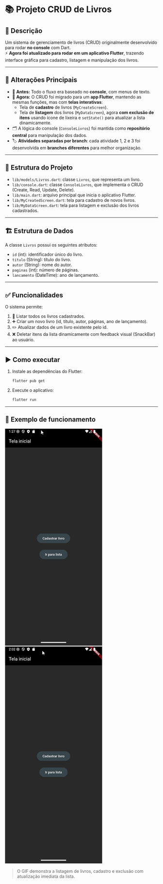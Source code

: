 # 📚 Projeto CRUD de Livros

## 📝 Descrição
Um sistema de gerenciamento de livros (CRUD) originalmente desenvolvido para rodar **no console** com Dart.  
⚡ **Agora foi atualizado para rodar em um aplicativo Flutter**, trazendo interface gráfica para cadastro, listagem e manipulação dos livros.

---

## 🚀 Alterações Principais
- 🔄 **Antes:** Todo o fluxo era baseado no **console**, com menus de texto.  
- 🎨 **Agora:** O CRUD foi migrado para um **app Flutter**, mantendo as mesmas funções, mas com **telas interativas**:
  - Tela de **cadastro** de livros (`MyCreateScreen`).
  - Tela de **listagem** dos livros (`MyDataScreen`), agora **com exclusão de itens** usando ícone de lixeira e `setState()` para atualizar a lista dinamicamente.
- 🗂 A lógica do console (`ConsoleLivros`) foi mantida como **repositório central** para manipulação dos dados.
- 🏷️ **Atividades separadas por branch**: cada atividade 1, 2 e 3 foi desenvolvida em **branches diferentes** para melhor organização.

---

## 📂 Estrutura do Projeto
- `lib/models/Livros.dart`: classe `Livros`, que representa um livro.
- `lib/console.dart`: classe `ConsoleLivros`, que implementa o CRUD (Create, Read, Update, Delete).
- `lib/main.dart`: arquivo principal que inicia o aplicativo Flutter.
- `lib/MyCreatedScreen.dart`: tela para cadastro de novos livros.
- `lib/MyDataScreen.dart`: tela para listagem e exclusão dos livros cadastrados.

---

## 🏗 Estrutura de Dados
A classe `Livros` possui os seguintes atributos:
- `id` (int): identificador único do livro.
- `titulo` (String): título do livro.
- `autor` (String): nome do autor.
- `paginas` (int): número de páginas.
- `lancamento` (DateTime): ano de lançamento.

---

## ✅ Funcionalidades
O sistema permite:
1. 📖 Listar todos os livros cadastrados.
2. ➕ Criar um novo livro (id, título, autor, páginas, ano de lançamento).
3. ✏️ Atualizar dados de um livro existente pelo id.
4. ❌ Deletar itens da lista dinamicamente com feedback visual (SnackBar) ao usuário.

---

## ▶️ Como executar
1. Instale as dependências do Flutter:
   ```bash
   flutter pub get
   ```
2. Execute o aplicativo:
   ```bash
   flutter run
   ```

---

## 📸 Exemplo de funcionamento

![gif_datela](./midia/atividade_3%20(2).gif)
![gif_datela](./midia/atividade_3%20(1).gif)

> O GIF demonstra a listagem de livros, cadastro e exclusão com atualização imediata da lista.
